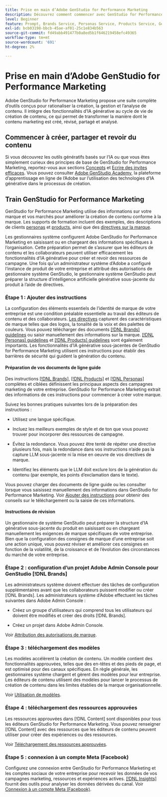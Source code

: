 ```yaml
---
title: Prise en main d’Adobe GenStudio for Performance Marketing
description: Découvrez comment commencer avec GenStudio for Performance Marketing afin de générer un nouveau contenu marketing aligné sur votre marque.
level: Beginner
feature: Prompt, Brands Service, Personas Service, Products Service, Generative AI, Guidelines
exl-id: bcb03198-bbcb-45ae-af01-25c1e834b563
source-git-commit: fd49abb491477b0a8ed5b1f646219458efc49365
workflow-type: tm+mt
source-wordcount: '691'
ht-degree: 2%

---
```


# Prise en main d’Adobe GenStudio for Performance Marketing

Adobe GenStudio for Performance Marketing propose une suite complète d’outils conçus pour rationaliser la création, la gestion et l’analyse de contenu. Il intègre des fonctionnalités d’IA générative au cycle de vie de création de contenu, ce qui permet de transformer la manière dont le contenu marketing est créé, révisé, partagé et analysé.

## Commencer à créer, partager et revoir du contenu

Si vous découvrez les outils génératifs basés sur l’IA ou que vous êtes simplement curieux des principes de base de GenStudio for Performance Marketing, reportez-vous aux sections [Concepts](concepts.md) et [Ecrire des invites efficaces](effective-prompts.md). Vous pouvez consulter [Adobe GenStudio Academy](https://learningmanager.adobe.com/genstudioacademy), la plateforme d’apprentissage en ligne de l’Adobe sur l’utilisation des technologies d’IA générative dans le processus de création.

## Train GenStudio for Performance Marketing

GenStudio for Performance Marketing utilise des informations sur votre marque et vos marchés pour améliorer la création de contenu conforme à la marque. Les supports de formation incluent des exemples, des descriptions de clients [personas](/help/user-guide/guidelines/personas.md) et [products](/help/user-guide/guidelines/products.md), ainsi que des [directives sur la marque](/help/user-guide/guidelines/overview.md).

Les gestionnaires système configurent Adobe GenStudio for Performance Marketing en saisissant ou en chargeant des informations spécifiques à l’organisation. Cette préparation permet de s’assurer que les éditeurs de contenu et les collaborateurs peuvent utiliser efficacement les fonctionnalités d’IA générative pour créer et revoir des ressources de campagne. Une fois qu’un administrateur système d’Adobe a configuré l’instance de produit de votre entreprise et attribué des autorisations de gestionnaire système GenStudio, le gestionnaire système GenStudio peut préparer la structure d’intelligence artificielle générative sous-jacente du produit à l’aide de directives.

### Étape 1 : Ajouter des instructions

La configuration des éléments essentiels de l’identité de marque de votre entreprise est une condition préalable essentielle au travail des éditeurs de contenu et des collaborateurs. [Les directives](./guidelines/overview.md) capturent des caractéristiques de marque telles que des logos, la tonalité de la voix et des palettes de couleurs. Vous pouvez télécharger des documents [[!DNL Brands] guidelines](./guidelines/brands.md) ou saisir manuellement des informations sur la marque. [[!DNL Personas] guidelines](./guidelines/personas.md) et [[!DNL Products] guidelines](./guidelines/products.md) sont également importants. Les fonctionnalités d’IA générative sous-jacentes de GenStudio for Performance Marketing utilisent ces instructions pour établir des barrières de sécurité qui guident la génération du contenu.

#### Préparation de vos documents de ligne guide

Des instructions [[!DNL Brands]](./guidelines/brands.md), [[!DNL Products]](./guidelines/products.md) et [[!DNL Personas]](./guidelines/personas.md) complètes et ciblées définissent les principaux aspects des campagnes marketing de votre entreprise. GenStudio for Performance Marketing extrait des informations de ces instructions pour commencer à créer votre marque.

Suivez les bonnes pratiques suivantes lors de la préparation des instructions :

* Utilisez une langue spécifique.

* Incluez les meilleurs exemples de style et de ton que vous pouvez trouver pour incorporer des ressources de campagne.

* Évitez la redondance. Vous pouvez être tenté de répéter une directive plusieurs fois, mais la redondance dans vos instructions n’aide pas la capture LLM sous-jacente ni la mise en oeuvre de vos directives de marque.

* Identifiez les éléments que le LLM doit exclure lors de la génération du contenu (par exemple, les points d’exclamation dans le texte).

Vous pouvez charger des documents de ligne guide ou les consulter lorsque vous saisissez manuellement des informations dans GenStudio for Performance Marketing. Voir [Ajouter des instructions](./guidelines/overview.md) pour obtenir des conseils sur le téléchargement ou la saisie de ces informations.

#### Instructions de révision

Un gestionnaire de système GenStudio peut préparer la structure d’IA générative sous-jacente du produit en saisissant ou en chargeant manuellement les exigences de marque spécifiques de votre entreprise. Bien que la configuration des consignes de marque d’une entreprise soit une action unique, vous pouvez réviser et améliorer ces consignes en fonction de la volatilité, de la croissance et de l’évolution des circonstances du marché de votre entreprise.

### Étape 2 : configuration d’un projet Adobe Admin Console pour GenStudio [!DNL Brands]

Les administrateurs système doivent effectuer des tâches de configuration supplémentaires avant que les collaborateurs puissent modifier ou créer [!DNL Brands]. Les administrateurs système d’Adobe effectuent les tâches suivantes dans Adobe Admin Console :

* Créez un groupe d’utilisateurs qui comprend tous les utilisateurs qui doivent être modifiés et créer des droits [!DNL Brands].

* Créez un projet dans Adobe Admin Console.

Voir [Attribution des autorisations de marque](configure-brand-permissions.md).

### Étape 3 : téléchargement des modèles

Les modèles accélèrent la création de contenu. Un modèle contient des fonctionnalités approuvées, telles que des en-têtes et des pieds de page, et est optimisé pour des canaux spécifiques. En règle générale, les gestionnaires système chargent et gèrent des modèles pour leur entreprise. Les éditeurs de contenu utilisent des modèles pour lancer le processus de création de contenu dans les limites établies de la marque organisationnelle.

Voir [Utilisation de modèles](./content/use-templates.md).

### Étape 4 : téléchargement des ressources approuvées

Les ressources approuvées dans [!DNL Content] sont disponibles pour tous les éditeurs GenStudio for Performance Marketing. Vous pouvez renseigner [!DNL Content] avec des ressources que les éditeurs de contenu peuvent utiliser pour créer des expériences ou des ressources.

Voir [Téléchargement des ressources approuvées](./content/manage-assets.md).

### Étape 5 : connexion à un compte Meta (Facebook)

Configurez une connexion entre GenStudio for Performance Marketing et les comptes sociaux de votre entreprise pour recevoir les données de vos campagnes marketing, ressources et expériences actives. [[!DNL Insights]](./insights/overview.md) fournit des outils pour analyser les données dérivées du canal. Voir [Connexion à un compte Meta (Facebook)](./insights/connect-channel.md#meta-ads-connect).
